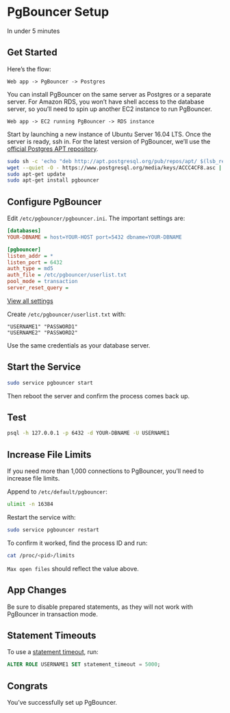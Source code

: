 # PgBouncer Setup

In under 5 minutes

## Get Started

Here’s the flow:

```
Web app -> PgBouncer -> Postgres
```

You can install PgBouncer on the same server as Postgres or a separate server. For Amazon RDS, you won’t have shell access to the database server, so you’ll need to spin up another EC2 instance to run PgBouncer.

```
Web app -> EC2 running PgBouncer -> RDS instance
```

Start by launching a new instance of Ubuntu Server 16.04 LTS. Once the server is ready, ssh in. For the latest version of PgBouncer, we’ll use the [official Postgres APT repository](https://wiki.postgresql.org/wiki/Apt).

```sh
sudo sh -c 'echo "deb http://apt.postgresql.org/pub/repos/apt/ $(lsb_release -cs)-pgdg main" > /etc/apt/sources.list.d/pgdg.list'
wget --quiet -O - https://www.postgresql.org/media/keys/ACCC4CF8.asc | sudo apt-key add -
sudo apt-get update
sudo apt-get install pgbouncer
```

## Configure PgBouncer

Edit `/etc/pgbouncer/pgbouncer.ini`. The important settings are:

```ini
[databases]
YOUR-DBNAME = host=YOUR-HOST port=5432 dbname=YOUR-DBNAME

[pgbouncer]
listen_addr = *
listen_port = 6432
auth_type = md5
auth_file = /etc/pgbouncer/userlist.txt
pool_mode = transaction
server_reset_query =
```

[View all settings](https://pgbouncer.github.io/config.html)

Create `/etc/pgbouncer/userlist.txt` with:

```
"USERNAME1" "PASSWORD1"
"USERNAME2" "PASSWORD2"
```

Use the same credentials as your database server.

## Start the Service

```sh
sudo service pgbouncer start
```

Then reboot the server and confirm the process comes back up.

## Test

```sh
psql -h 127.0.0.1 -p 6432 -d YOUR-DBNAME -U USERNAME1
```

## Increase File Limits

If you need more than 1,000 connections to PgBouncer, you’ll need to increase file limits.

Append to `/etc/default/pgbouncer`:

```sh
ulimit -n 16384
```

Restart the service with:

```sh
sudo service pgbouncer restart
```

To confirm it worked, find the process ID and run:

```sh
cat /proc/<pid>/limits
```

`Max open files` should reflect the value above.

## App Changes

Be sure to disable prepared statements, as they will not work with PgBouncer in transaction mode.

## Statement Timeouts

To use a [statement timeout](https://www.postgresql.org/docs/current/static/runtime-config-client.html#GUC-STATEMENT-TIMEOUT), run:

```sql
ALTER ROLE USERNAME1 SET statement_timeout = 5000;
```

## Congrats

You’ve successfully set up PgBouncer.
